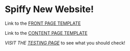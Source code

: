Spiffy New Website!
=====

Link to the [FRONT PAGE TEMPLATE](http://mclub.la/testing/wp-content/themes/theme/_supporting/html/index.html)

Link to the [CONTENT PAGE TEMPLATE](http://mclub.la/testing/wp-content/themes/theme/_supporting/html/tsukuba.html)

*VISIT THE [TESTING PAGE](https://github.com/MClubLA/theme/wiki/Testing)* to see what you should check!
